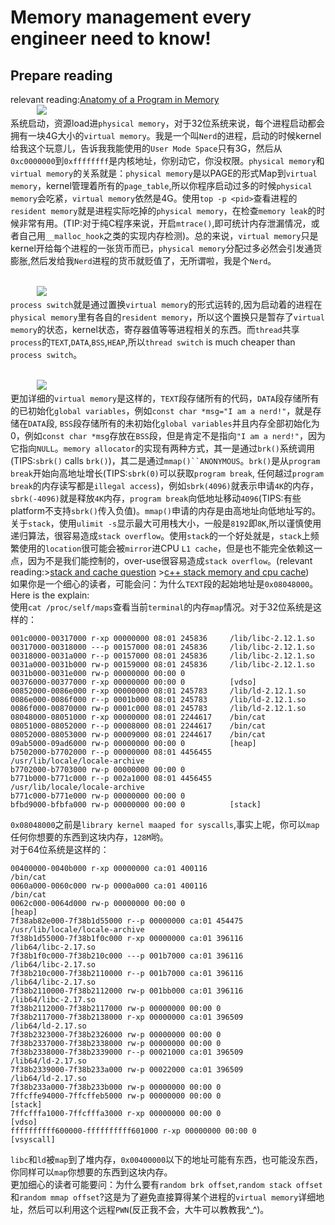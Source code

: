 Memory management every engineer need to know!
==============================================

## Prepare reading
relevant reading:[Anatomy of a Program in Memory](http://duartes.org/gustavo/blog/post/anatomy-of-a-program-in-memory/)<br>
&emsp;&emsp;&emsp;<img src="https://github.com/linghuazaii/blog/blob/master/image/memory_management/kernelUserMemorySplit.png"></img><br>
系统启动，资源load进`physical memory`，对于32位系统来说，每个进程启动都会拥有一块4G大小的`virtual memory`。我是一个叫`Nerd`的进程，启动的时候kernel给我这个玩意儿，告诉我我能使用的`User Mode Space`只有3G，然后从`0xc0000000`到`0xffffffff`是内核地址，你别动它，你没权限。`physical memory`和`virtual memory`的关系就是：`physical memory`是以PAGE的形式Map到`virtual memory`，kernel管理着所有的`page_table`,所以你程序启动过多的时候`physical memory`会吃紧，`virtual memory`依然是4G。使用`top -p <pid>`查看进程的`resident memory`就是进程实际吃掉的`physical memory`，在检查`memory leak`的时候非常有用。(TIP:对于纯C程序来说，开启`mtrace()`,即可统计内存泄漏情况，或者自己用`__malloc_hook`之类的实现内存检测)。总的来说，`virtual memory`只是kernel开给每个进程的一张货币而已，`physical memory`分配过多必然会引发通货膨胀,然后发给我`Nerd`进程的货币就贬值了，无所谓啦，我是个`Nerd`。<br>
<br>

&emsp;&emsp;&emsp;<img src="https://github.com/linghuazaii/blog/blob/master/image/memory_management/virtualMemoryInProcessSwitch.png"></img><br>
`process switch`就是通过置换`virtual memory`的形式运转的,因为启动着的进程在`physical memory`里有各自的`resident memory`，所以这个置换只是暂存了`virtual memory`的状态，kernel状态，寄存器值等等进程相关的东西。而`thread`共享`process`的`TEXT`,`DATA`,`BSS`,`HEAP`,所以`thread switch` is much cheaper than `process switch`。<br>
<br>

&emsp;&emsp;&emsp;<img src="https://github.com/linghuazaii/blog/blob/master/image/memory_management/linuxFlexibleAddressSpaceLayout.png"></img><br>
更加详细的`virtual memory`是这样的，`TEXT`段存储所有的代码，`DATA`段存储所有的已初始化`global variables`，例如`const char *msg="I am a nerd!"`，就是存储在`DATA`段, `BSS`段存储所有的未初始化`global variables`并且内存全部初始化为0，例如`const char *msg`存放在`BSS`段，但是肯定不是指向`"I am a nerd!"`，因为它指向`NULL`。`memory allocator`的实现有两种方式，其一是通过`brk()`系统调用(TIPS:`sbrk()` calls `brk()`)，其二是通过`mmap()``ANONYMOUS`。`brk()`是从`program break`开始向高地址增长(TIPS:`sbrk(0)`可以获取`program break`, 任何越过`program break`的内存读写都是`illegal access`)，例如`sbrk(4096)`就表示申请`4K`的内存，`sbrk(-4096)`就是释放`4K`内存，`program break`向低地址移动`4096`(TIPS:有些platform不支持`sbrk()`传入负值)。`mmap()`申请的内存是由高地址向低地址写的。关于`stack`，使用`ulimit -s`显示最大可用栈大小，一般是`8192`即`8K`,所以谨慎使用递归算法，很容易造成`stack overflow`。使用`stack`的一个好处就是，`stack`上频繁使用的`location`很可能会被`mirror`进CPU `L1 cache`，但是也不能完全依赖这一点，因为不是我们能控制的，over-use很容易造成`stack overflow`。(relevant reading:>[stack and cache question](http://www.gamedev.net/topic/564817-stack-and-cache-question-optimizing-sw-in-c/#entry4617168) >[c++ stack memory and cpu cache](http://stackoverflow.com/questions/23760725/c-stack-memory-and-cpu-cache))<br>
如果你是一个细心的读者，可能会问：为什么`TEXT`段的起始地址是`0x08048000`。Here is the explain:<br>
使用`cat /proc/self/maps`查看当前`terminal`的内存`map`情况。对于32位系统是这样的：<br>
```
001c0000-00317000 r-xp 00000000 08:01 245836     /lib/libc-2.12.1.so
00317000-00318000 ---p 00157000 08:01 245836     /lib/libc-2.12.1.so
00318000-0031a000 r--p 00157000 08:01 245836     /lib/libc-2.12.1.so
0031a000-0031b000 rw-p 00159000 08:01 245836     /lib/libc-2.12.1.so
0031b000-0031e000 rw-p 00000000 00:00 0 
00376000-00377000 r-xp 00000000 00:00 0          [vdso]
00852000-0086e000 r-xp 00000000 08:01 245783     /lib/ld-2.12.1.so
0086e000-0086f000 r--p 0001b000 08:01 245783     /lib/ld-2.12.1.so
0086f000-00870000 rw-p 0001c000 08:01 245783     /lib/ld-2.12.1.so
08048000-08051000 r-xp 00000000 08:01 2244617    /bin/cat
08051000-08052000 r--p 00008000 08:01 2244617    /bin/cat
08052000-08053000 rw-p 00009000 08:01 2244617    /bin/cat
09ab5000-09ad6000 rw-p 00000000 00:00 0          [heap]
b7502000-b7702000 r--p 00000000 08:01 4456455    /usr/lib/locale/locale-archive
b7702000-b7703000 rw-p 00000000 00:00 0 
b771b000-b771c000 r--p 002a1000 08:01 4456455    /usr/lib/locale/locale-archive
b771c000-b771e000 rw-p 00000000 00:00 0 
bfbd9000-bfbfa000 rw-p 00000000 00:00 0          [stack]
```
`0x08048000`之前是`library kernel maaped for syscalls`,事实上呢，你可以`map`任何你想要的东西到这块内存，`128M`哟。<br>
对于64位系统是这样的：<br>
```
00400000-0040b000 r-xp 00000000 ca:01 400116                             /bin/cat
0060a000-0060c000 rw-p 0000a000 ca:01 400116                             /bin/cat
0062c000-0064d000 rw-p 00000000 00:00 0                                  [heap]
7f38ab82e000-7f38b1d55000 r--p 00000000 ca:01 454475                     /usr/lib/locale/locale-archive
7f38b1d55000-7f38b1f0c000 r-xp 00000000 ca:01 396116                     /lib64/libc-2.17.so
7f38b1f0c000-7f38b210c000 ---p 001b7000 ca:01 396116                     /lib64/libc-2.17.so
7f38b210c000-7f38b2110000 r--p 001b7000 ca:01 396116                     /lib64/libc-2.17.so
7f38b2110000-7f38b2112000 rw-p 001bb000 ca:01 396116                     /lib64/libc-2.17.so
7f38b2112000-7f38b2117000 rw-p 00000000 00:00 0
7f38b2117000-7f38b2138000 r-xp 00000000 ca:01 396509                     /lib64/ld-2.17.so
7f38b2323000-7f38b2326000 rw-p 00000000 00:00 0
7f38b2337000-7f38b2338000 rw-p 00000000 00:00 0
7f38b2338000-7f38b2339000 r--p 00021000 ca:01 396509                     /lib64/ld-2.17.so
7f38b2339000-7f38b233a000 rw-p 00022000 ca:01 396509                     /lib64/ld-2.17.so
7f38b233a000-7f38b233b000 rw-p 00000000 00:00 0
7ffcffe94000-7ffcffeb5000 rw-p 00000000 00:00 0                          [stack]
7ffcfffa1000-7ffcfffa3000 r-xp 00000000 00:00 0                          [vdso]
ffffffffff600000-ffffffffff601000 r-xp 00000000 00:00 0                  [vsyscall]
```
`libc`和`ld`被`map`到了堆内存，`0x00400000`以下的地址可能有东西，也可能没东西，你同样可以`map`你想要的东西到这块内存。<br>
更加细心的读者可能要问：为什么要有`random brk offset`,`random stack offset`和`random mmap offset`?这是为了避免直接算得某个进程的`virtual memory`详细地址，然后可以利用这个远程`PWN`(反正我不会，大牛可以教教我^_^)。<br>


